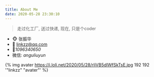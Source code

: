 ```yaml
---
title: About Me
date: 2020-05-28 23:30:10
---
```


> 走过化工厂, 送过快递, 现在, 只是个coder

- 🐵 张振华
- 📧 linkzz@qq.com
- 🐧*1096340650*
- 微信: *anguliuyun*

{% img avater https://i.loli.net/2020/05/28/rliVB5dIWfSkTsE.jpg 192 192 '"linkzz" "avater"' %}
